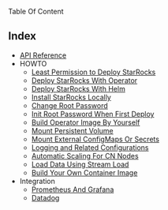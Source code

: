 Table Of Content

## Index

- [API Reference](./api.md)
- HOWTO
    - [Least Permission to Deploy StarRocks](./least_permission_to_deploy_starrocks_howto.md)
    - [Deploy StarRocks With Operator](./deploy_starrocks_with_operator_howto.md)
    - [Deploy StarRocks With Helm](./deploy_starrocks_with_helm_howto.md)
    - [Install StarRocks Locally](./local_installation_how_to.md)
    - [Change Root Password](./change_root_password_howto.md)
    - [Init Root Password When First Deploy](./initialize_root_password_howto.md)
    - [Build Operator Image By Yourself](./build_the_operator_images_by_yourself_howto.md)
    - [Mount Persistent Volume](./mount_persistent_volume_howto.md)
    - [Mount External ConfigMaps Or Secrets](./mount_external_configmaps_or_secrets_howto.md)
    - [Logging and Related Configurations](./logging_and_related_configurations_howto.md)
    - [Automatic Scaling For CN Nodes](./automatic_scaling_for_cn_nodes_howto.md)
    - [Load Data Using Stream Load](./load_data_using_stream_load_howto.md)
    - [Build Your Own Container Image](./build_your_own_container_image_howto.md)
- Integration
    - [Prometheus And Grafana](./integration/integration-prometheus-grafana.md)
    - [Datadog](./integration/integration-with-datadog.md)

